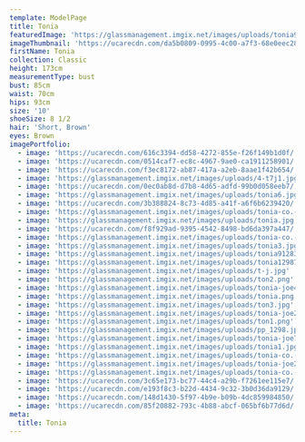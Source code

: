 ```yaml
---
template: ModelPage
title: Tonia
featuredImage: 'https://glassmanagement.imgix.net/images/uploads/tonia912839.jpg'
imageThumbnail: 'https://ucarecdn.com/da5b0809-0995-4c00-a7f3-68e0eec28c9d/'
firstName: Tonia
collection: Classic
height: 173cm
measurementType: bust
bust: 85cm
waist: 70cm
hips: 93cm
size: '10'
shoeSize: 8 1/2
hair: 'Short, Brown'
eyes: Brown
imagePortfolio:
  - image: 'https://ucarecdn.com/616c3394-dd58-4272-855e-f26f149b1d0f/'
  - image: 'https://ucarecdn.com/0514caf7-ec8c-4967-9ae0-ca1911258901/'
  - image: 'https://ucarecdn.com/f3ec8172-ab87-417a-a2eb-8aae1f42b654/'
  - image: 'https://glassmanagement.imgix.net/images/uploads/4-t7j1.jpg'
  - image: 'https://ucarecdn.com/0ec0ab8d-d7b8-4d65-adfd-99b0d058eeb7/'
  - image: 'https://glassmanagement.imgix.net/images/uploads/tonia6.jpg'
  - image: 'https://ucarecdn.com/3b388824-8c73-4d85-a41f-a6f6b6239420/'
  - image: 'https://glassmanagement.imgix.net/images/uploads/tonia-co.-6-of-31-.jpg'
  - image: 'https://glassmanagement.imgix.net/images/uploads/tonia.jpg'
  - image: 'https://ucarecdn.com/f8f929ad-9395-4542-8498-bd6da397a447/'
  - image: 'https://glassmanagement.imgix.net/images/uploads/tonia-co.-25-of-31-.jpg'
  - image: 'https://glassmanagement.imgix.net/images/uploads/tonia3.jpg'
  - image: 'https://glassmanagement.imgix.net/images/uploads/tonia91283.jpg'
  - image: 'https://glassmanagement.imgix.net/images/uploads/tonia129872.jpg'
  - image: 'https://glassmanagement.imgix.net/images/uploads/t-j.jpg'
  - image: 'https://glassmanagement.imgix.net/images/uploads/ton2.png'
  - image: 'https://glassmanagement.imgix.net/images/uploads/tonia-joe478.jpg'
  - image: 'https://glassmanagement.imgix.net/images/uploads/tonia.png'
  - image: 'https://glassmanagement.imgix.net/images/uploads/ton3.jpg'
  - image: 'https://glassmanagement.imgix.net/images/uploads/tonia-joe238479.jpg'
  - image: 'https://glassmanagement.imgix.net/images/uploads/ton1.png'
  - image: 'https://glassmanagement.imgix.net/images/uploads/pp_1298.jpg'
  - image: 'https://glassmanagement.imgix.net/images/uploads/tonia-joe71328.jpg'
  - image: 'https://glassmanagement.imgix.net/images/uploads/tonia1.jpg'
  - image: 'https://glassmanagement.imgix.net/images/uploads/tonia-co.-15-of-31-.jpg'
  - image: 'https://glassmanagement.imgix.net/images/uploads/tonia-joe25463789.jpg'
  - image: 'https://glassmanagement.imgix.net/images/uploads/tonia-co.-18-of-31-.jpg'
  - image: 'https://ucarecdn.com/3c65e173-bc77-44c4-a29b-f7261ee115e7/'
  - image: 'https://ucarecdn.com/e193f8c3-b22d-4434-9c32-3b0d36da9129/'
  - image: 'https://ucarecdn.com/148d1430-5f97-4b9e-b09b-4dc859984850/'
  - image: 'https://ucarecdn.com/85f20882-793c-4b88-abcf-065bf6b77d6d/'
meta:
  title: Tonia
---
```


